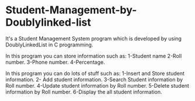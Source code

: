 # Student-Management-by-Doublylinked-list


It's a Student Management System  program which is developed by using DoublyLinkedList in C programming.

In this program you can store information such as:
1-Student name
2-Roll number.
3-Phone number.
4-Percentage.


In this program you can do lots of stuff such as:
1-Insert and Store student information.
2- Add student information.
3-Search Student information by Roll number.
4-Update student information by Roll number.
5-Delete student information by Roll number.
6-Display the all student information.



